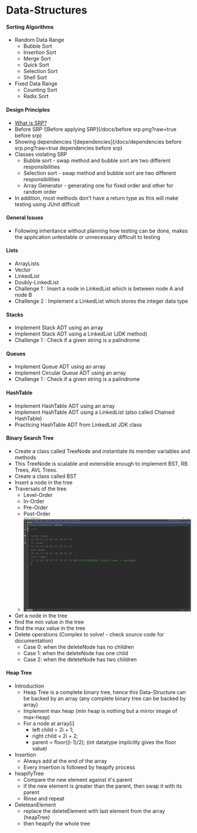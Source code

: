 # Data-Structures

#### Sorting Algorithms
* Random Data Range
	* Bubble Sort
	* Insertion Sort
	* Merge Sort
	* Quick Sort
	* Selection Sort
	* Shell Sort
* Fixed Data Range
	* Counting Sort
	* Radix Sort

#### Design Principles
* [What is SRP?](https://www.javabrahman.com/programming-principles/single-responsibility-principle-with-example-in-java/)
* Before SRP
![Before applying SRP](/docs/before srp.png?raw=true before srp)
* Showing dependencies
![dependencies](/docs/dependencies before srp.png?raw=true dependencies before srp)
* Classes violating SRP
	* Bubble sort - swap method and bubble sort are two different responsibilities
	* Selection sort - swap method and bubble sort are two different responsibilities
	* Array Generator - generating one for fixed order and other for random order
* In addition, most methods don't have a return type as this will make testing using JUnit difficult

#### General Issues
* Following inheritance without planning how testing can be done, makes the application untestable or unnecessary difficult to testing

#### Lists
* ArrayLists
* Vector
* LinkedList
* Doubly-LinkedList
* Challenge 1 : Insert a node in LinkedList which is between node A and node B
* Challenge 2 : Implement a LinkedList which stores the integer data type

#### Stacks
* Implement Stack ADT using an array
* Implement Stack ADT using a LinkedList (JDK method)
* Challenge 1 : Check if a given string is a palindrome

#### Queues
* Implement Queue ADT using an array
* Implement Circular Queue ADT using an array
* Challenge 1 : Check if a given string is a palindrome

#### HashTable
* Implement HashTable ADT using an array
* Implement HashTable ADT using a LinkedList (also called Chained HashTable)
* Practicing HashTable ADT from LinkedList JDK class

#### Binary Search Tree
* Create a class called TreeNode and instantiate its member variables and methods
* This TreeNode is scalable and extensible enough to implement BST, RB Trees, AVL Trees.
* Create a class called BST
* Insert a node in the tree
* Traversals of the tree
	* Level-Order
	* In-Order
	* Pre-Order
	* Post-Order
	*	![Traversals](/docs/traversals.png?raw=true "traversals")
* Get a node in the tree
* find the min value in the tree
* find the max value in the tree
* Delete operations (Complex to solve! - check source code for documentation)
	* Case 0: when the deleteNode has no children
	* Case 1: when the deleteNode has one child
	* Case 2: when the deleteNode has two children

#### Heap Tree
* Introduction
	* Heap Tree is a complete binary tree, hence this Data-Structure can be backed by an array (any complete binary tree can be backed by array)
	* Implement max heap (min heap is nothing but a mirror image of max-heap)
	* For a node at array[i]
		* left child = 2i + 1;
		* right child = 2i + 2;
		* parent = floor((i-1)/2); (int datatype implicitly gives the floor value)
* Insertion
	* Always add at the end of the array
	* Every insertion is followed by heapify process
* heapifyTree
	* Compare the new element against it's parent
	* if the new element is greater than the parent, then swap it with its parent
	* Rinse and repeat
* DeleteanElement
	* replace the deleteElement with last element from the array (heapTree)
	* then heapify the whole tree
